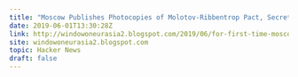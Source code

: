 ```yaml
---
title: "Moscow Publishes Photocopies of Molotov-Ribbentrop Pact, Secret Protocols"
date: 2019-06-01T13:30:28Z
link: http://windowoneurasia2.blogspot.com/2019/06/for-first-time-moscow-publishes.html?utm_medium=RSS&utm_source=hune
site: windowoneurasia2.blogspot.com
topic: Hacker News
draft: false
---
```

